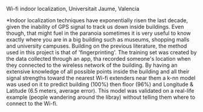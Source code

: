 Wi-fi indoor localization, Universitait Jaume, Valencia

*Indoor localization techniques have exponentially 
risen the last decade, given the inability of GPS 
signal to track us down inside buildings. Even though, that might fuel in the paranoia sometimes it is very useful to know exactly where you are in a big building such as museums, shopping malls and university campuses. Building on the previous literature, the method used in this project is that of 'fingerprinting'. The training set was created by the data collected through an app, tha recorded someone's location when they connected to the wireless network of the building. By having an extensive knowledge of all possible points inside the building and all their signal strengths toward the nearest Wi-fi extenders near them a k-nn model was used on it to predict building (100%) then floor (96%) and Longitude & Latitude (6.5 meters, average error). This model was validated on a real-life example (people wandering around the libray) without telling them where to connect to the Wi-fi.
